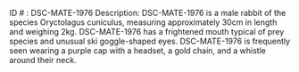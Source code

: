 ID # : DSC-MATE-1976
Description: DSC-MATE-1976 is a male rabbit of the species Oryctolagus cuniculus, measuring approximately 30cm in length and weighing 2kg. DSC-MATE-1976 has a frightened mouth typical of prey species and unusual ski goggle-shaped eyes. DSC-MATE-1976 is frequently seen wearing a purple cap with a headset, a gold chain, and a whistle around their neck.